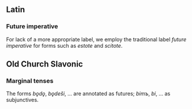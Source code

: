 Latin
-----

### Future imperative

For lack of a more appropriate label, we employ the traditional label _future imperative_ for forms
such as _estote_ and _scitote_.

Old Church Slavonic
-------------------

### Marginal tenses

The forms _bǫdǫ_, _bǫdeši_, … are annotated as futures; _bimъ_, _bi_, … as subjunctives.
